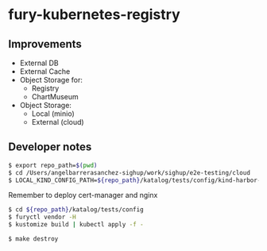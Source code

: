 # fury-kubernetes-registry

## Improvements

- External DB
- External Cache 
- Object Storage for:
  - Registry
  - ChartMuseum
- Object Storage:
  - Local (minio)
  - External (cloud)

## Developer notes

```bash
$ export repo_path=$(pwd)
$ cd /Users/angelbarrerasanchez-sighup/work/sighup/e2e-testing/cloud
$ LOCAL_KIND_CONFIG_PATH=${repo_path}/katalog/tests/config/kind-harbor-config CLUSTER_VERSION=1.16.4 make init custom-cluster-116
```

Remember to deploy cert-manager and nginx

```bash
$ cd ${repo_path}/katalog/tests/config
$ furyctl vendor -H
$ kustomize build | kubectl apply -f -
```

```bash
$ make destroy
```
